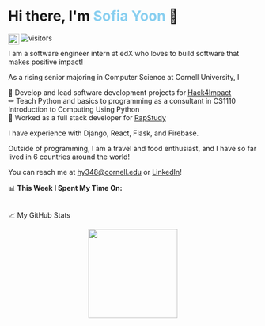 <h1>Hi there, I'm <span style = "color:#89CFF0">Sofia Yoon</span> 👋</h1>

<a href="https://www.linkedin.com/in/sofia-yoon/">
  <img align="left" alt="Sofia's LinkedIN" width="22px" src="https://raw.githubusercontent.com/peterthehan/peterthehan/master/assets/linkedin.svg" />
</a>

![visitors](https://visitor-badge.glitch.me/badge?page_id=sofiayoon.sofiayoon) <br>

I am a software engineer intern at edX who loves to build software that makes positive impact! <br>

As a rising senior majoring in Computer Science at Cornell University, I

🌱 Develop and lead software development projects for [Hack4Impact](https://www.cornellh4i.org/) <br>
✏ Teach Python and basics to programming as a consultant in CS1110 Introduction to Computing Using Python <br>
🎵 Worked as a full stack developer for [RapStudy](https://rapstudy.com/)

I have experience with Django, React, Flask, and Firebase. 

Outside of programming, I am a travel and food enthusiast, and I have so far lived in 6 countries around the world!

You can reach me at hy348@cornell.edu or [LinkedIn](https://www.linkedin.com/in/sofiayoon/)!

📊 **This Week I Spent My Time On:**
<!--START_SECTION:waka-->
<!--END_SECTION:waka-->

<br>
📈 My GitHub Stats <br>
<p align="center"><img height="180em" src="https://github-readme-stats.vercel.app/api?username=sofiayoon&show_icons=true&hide_border=true&&count_private=true&include_all_commits=true" /></p>


<!--
**sofiayoon/sofiayoon** is a ✨ _special_ ✨ repository because its `README.md` (this file) appears on your GitHub profile.

Here are some ideas to get you started:

- 🔭 I’m currently working on ...
- 🌱 I’m currently learning ...
- 👯 I’m looking to collaborate on ...
- 🤔 I’m looking for help with ...
- 💬 Ask me about ...
- 📫 How to reach me: ...
- 😄 Pronouns: ...
- ⚡ Fun fact: ...
-->
